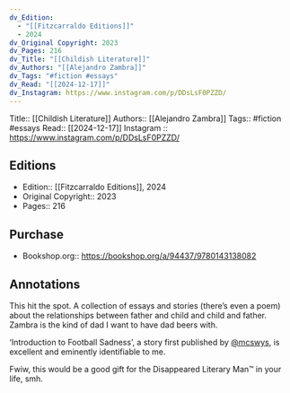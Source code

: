 ```yaml
---
dv_Edition:
  - "[[Fitzcarraldo Editions]]"
  - 2024
dv_Original Copyright: 2023
dv_Pages: 216
dv_Title: "[[Childish Literature]]"
dv_Authors: "[[Alejandro Zambra]]"
dv_Tags: "#fiction #essays"
dv_Read: "[[2024-12-17]]"
dv_Instagram: https://www.instagram.com/p/DDsLsF0PZZD/
---
```

Title:: [[Childish Literature]]
Authors:: [[Alejandro Zambra]]
Tags:: #fiction #essays
Read:: [[2024-12-17]]
Instagram :: https://www.instagram.com/p/DDsLsF0PZZD/
## Editions
- Edition:: [[Fitzcarraldo Editions]], 2024
- Original Copyright:: 2023
- Pages:: 216

## Purchase
* Bookshop.org:: https://bookshop.org/a/94437/9780143138082
## Annotations

This hit the spot. A collection of essays and stories (there’s even a poem) about the relationships between father and child and child and father. Zambra is the kind of dad I want to have dad beers with.   
  
‘Introduction to Football Sadness’, a story first published by [@mcswys](https://www.instagram.com/mcswys/), is excellent and eminently identifiable to me.   
  
Fwiw, this would be a good gift for the Disappeared Literary Man™ in your life, smh.